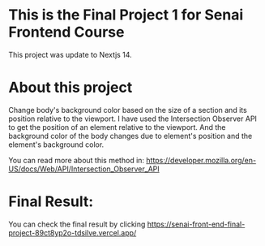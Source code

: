 # This is the Final Project 1 for Senai Frontend Course

This project was update to Nextjs 14.

# About this project

Change body's background color based on the size of a section and its position relative to the viewport.
I have used the Intersection Observer API to get the position of an element relative to the viewport. And the background color of the body changes due to element's position and the element's background color.

You can read more about this method in: https://developer.mozilla.org/en-US/docs/Web/API/Intersection_Observer_API

# Final Result:

You can check the final result by clicking https://senai-front-end-final-project-89ct8yp2o-tdsilve.vercel.app/
